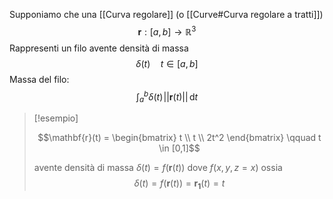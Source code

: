 Supponiamo che una [[Curva regolare]] (o [[Curve#Curva regolare a tratti]])
$$ \mathbf{r} : [a,b] \to \mathbb{R}^3 $$
Rappresenti un filo avente densità di massa
 $$ \delta(t) \quad t \in[a,b] $$
 Massa del filo: $$\int_{a}^b \delta(t) \! ||\mathbf{r}(t)|| \, \mathrm{d}t$$


>[!esempio]
>
> $$\mathbf{r}(t) = \begin{bmatrix}
>t \\
>t \\
>2t^2
>\end{bmatrix} \qquad t \in [0,1]$$
>
>avente densità di massa $\delta(t) = f(\mathbf{r}(t))$ dove $f(x,y,z = x)$ ossia
> $$ \delta(t) = f(\mathbf{r}(t))= \mathbf{r_{1}}(t) = t $$